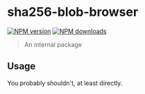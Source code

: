 # sha256-blob-browser

[![NPM version](https://img.shields.io/npm/v/@aws-sdk/hash-blob-browser/rc.svg)](https://www.npmjs.com/package/@aws-sdk/hash-blob-browser)
[![NPM downloads](https://img.shields.io/npm/dm/@aws-sdk/hash-blob-browser.svg)](https://www.npmjs.com/package/@aws-sdk/hash-blob-browser)

> An internal package

## Usage

You probably shouldn't, at least directly.
